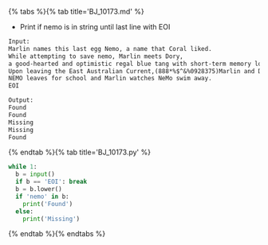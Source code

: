 {% tabs %}{% tab title='BJ_10173.md' %}

* Print if nemo is in string until last line with EOI

```txt
Input:
Marlin names this last egg Nemo, a name that Coral liked.
While attempting to save nemo, Marlin meets Dory,
a good-hearted and optimistic regal blue tang with short-term memory loss.
Upon leaving the East Australian Current,(888*%$^&%0928375)Marlin and Dory
NEMO leaves for school and Marlin watches NeMo swim away.
EOI

Output:
Found
Found
Missing
Missing
Found
```

{% endtab %}{% tab title='BJ_10173.py' %}

```py
while 1:
  b = input()
  if b == 'EOI': break
  b = b.lower()
  if 'nemo' in b:
    print('Found')
  else:
    print('Missing')
```

{% endtab %}{% endtabs %}
